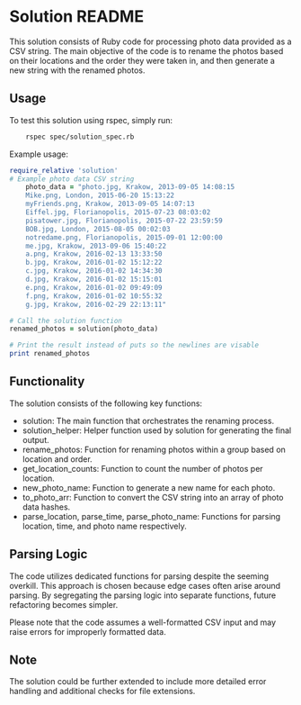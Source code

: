 # Solution README

This solution consists of Ruby code for processing photo data provided as a CSV string. The main objective of the code is to rename the photos based on their locations and the order they were taken in, and then generate a new string with the renamed photos.

## Usage

To test this solution using rspec, simply run:

```bash
    rspec spec/solution_spec.rb
```

Example usage:
```ruby
require_relative 'solution'
# Example photo data CSV string
    photo_data = "photo.jpg, Krakow, 2013-09-05 14:08:15
    Mike.png, London, 2015-06-20 15:13:22
    myFriends.png, Krakow, 2013-09-05 14:07:13
    Eiffel.jpg, Florianopolis, 2015-07-23 08:03:02
    pisatower.jpg, Florianopolis, 2015-07-22 23:59:59
    BOB.jpg, London, 2015-08-05 00:02:03
    notredame.png, Florianopolis, 2015-09-01 12:00:00
    me.jpg, Krakow, 2013-09-06 15:40:22
    a.png, Krakow, 2016-02-13 13:33:50
    b.jpg, Krakow, 2016-01-02 15:12:22
    c.jpg, Krakow, 2016-01-02 14:34:30
    d.jpg, Krakow, 2016-01-02 15:15:01
    e.png, Krakow, 2016-01-02 09:49:09
    f.png, Krakow, 2016-01-02 10:55:32
    g.jpg, Krakow, 2016-02-29 22:13:11"

# Call the solution function
renamed_photos = solution(photo_data)

# Print the result instead of puts so the newlines are visable
print renamed_photos
```

## Functionality
The solution consists of the following key functions:

- solution: The main function that orchestrates the renaming process.
- solution_helper: Helper function used by solution for generating the final output.
- rename_photos: Function for renaming photos within a group based on location and order.
- get_location_counts: Function to count the number of photos per location.
- new_photo_name: Function to generate a new name for each photo.
- to_photo_arr: Function to convert the CSV string into an array of photo data hashes.
- parse_location, parse_time, parse_photo_name: Functions for parsing location, time, and photo name respectively.

## Parsing Logic
The code utilizes dedicated functions for parsing despite the seeming overkill. This approach is chosen because edge cases often arise around parsing. By segregating the parsing logic into separate functions, future refactoring becomes simpler.

Please note that the code assumes a well-formatted CSV input and may raise errors for improperly formatted data.

## Note
The solution could be further extended to include more detailed error handling and additional checks for file extensions.

